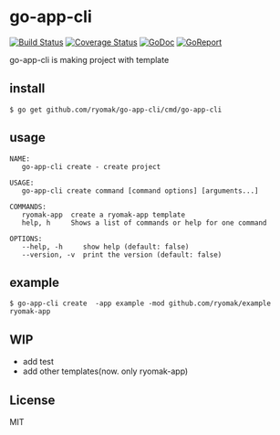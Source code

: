 # go-app-cli
[![Build Status](https://github/ryomak/go-app-cli/workflows/go/badge.svg)](https://github.com/ryomak/go-app-cli/actions?workflow=Test)
[![Coverage Status](https://coveralls.io/repos/github/ryomak/go-app-cli/badge.svg?branch=master)](https://coveralls.io/github/ryomak/go-app-cli?branch=master)
[![GoDoc](https://godoc.org/github.com/ryomak/go-app-cli?status.svg)](https://godoc.org/github.com/ryomak/go-app-cli)
[![GoReport](https://goreportcard.com/badge/github.com/ryomak/go-app-cli)](https://goreportcard.com/report/github.com/ryomak/go-app-cli)

go-app-cli is making project with template


## install

```
$ go get github.com/ryomak/go-app-cli/cmd/go-app-cli
```

## usage

```
NAME:
   go-app-cli create - create project

USAGE:
   go-app-cli create command [command options] [arguments...]

COMMANDS:
   ryomak-app  create a ryomak-app template
   help, h     Shows a list of commands or help for one command

OPTIONS:
   --help, -h     show help (default: false)
   --version, -v  print the version (default: false)
```

## example

```
$ go-app-cli create  -app example -mod github.com/ryomak/example ryomak-app
```

## WIP
- add test
- add other templates(now. only ryomak-app)

## License
MIT
